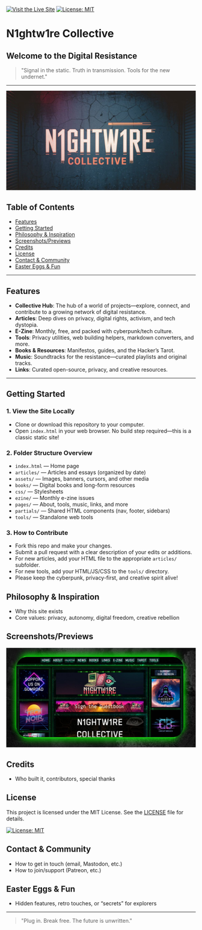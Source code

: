 [![Visit the Live Site](https://img.shields.io/badge/Live%20Site-n1ghtw1re.neocities.org-blue?style=for-the-badge)](https://n1ghtw1re.neocities.org/)
[![License: MIT](https://img.shields.io/badge/License-MIT-yellow.svg?style=for-the-badge)](https://opensource.org/licenses/MIT)

# N1ghtw1re Collective

## Welcome to the Digital Resistance

> "Signal in the static. Truth in transmission. Tools for the new undernet."

---

![N1ghtw1re Hero Banner](assets/images/general/n1ghtw1re_hero.jpg)

## Table of Contents
- [Features](#features)
- [Getting Started](#getting-started)
- [Philosophy & Inspiration](#philosophy--inspiration)
- [Screenshots/Previews](#screenshotspreviews)
- [Credits](#credits)
- [License](#license)
- [Contact & Community](#contact--community)
- [Easter Eggs & Fun](#easter-eggs--fun)

---

## Features
- **Collective Hub**: The hub of a world of projects—explore, connect, and contribute to a growing network of digital resistance.
- **Articles**: Deep dives on privacy, digital rights, activism, and tech dystopia.
- **E-Zine**: Monthly, free, and packed with cyberpunk/tech culture.
- **Tools**: Privacy utilities, web building helpers, markdown converters, and more.
- **Books & Resources**: Manifestos, guides, and the Hacker’s Tarot.
- **Music**: Soundtracks for the resistance—curated playlists and original tracks.
- **Links**: Curated open-source, privacy, and creative resources.

---

## Getting Started

### 1. View the Site Locally

- Clone or download this repository to your computer.
- Open `index.html` in your web browser. No build step required—this is a classic static site!

### 2. Folder Structure Overview

- `index.html` — Home page
- `articles/` — Articles and essays (organized by date)
- `assets/` — Images, banners, cursors, and other media
- `books/` — Digital books and long-form resources
- `css/` — Stylesheets
- `ezine/` — Monthly e-zine issues
- `pages/` — About, tools, music, links, and more
- `partials/` — Shared HTML components (nav, footer, sidebars)
- `tools/` — Standalone web tools

### 3. How to Contribute

- Fork this repo and make your changes.
- Submit a pull request with a clear description of your edits or additions.
- For new articles, add your HTML file to the appropriate `articles/` subfolder.
- For new tools, add your HTML/JS/CSS to the `tools/` directory.
- Please keep the cyberpunk, privacy-first, and creative spirit alive!

## Philosophy & Inspiration
- Why this site exists
- Core values: privacy, autonomy, digital freedom, creative rebellion

## Screenshots/Previews

![N1ghtw1re Site Screenshot](assets/images/general/n1ghtw1re_screen_shot.jpg)

## Credits
- Who built it, contributors, special thanks

## License

This project is licensed under the MIT License. See the [LICENSE](css/LICENSE) file for details.

[![License: MIT](https://img.shields.io/badge/License-MIT-yellow.svg?style=flat-square)](https://opensource.org/licenses/MIT)

## Contact & Community
- How to get in touch (email, Mastodon, etc.)
- How to join/support (Patreon, etc.)

## Easter Eggs & Fun
- Hidden features, retro touches, or “secrets” for explorers

---

> "Plug in. Break free. The future is unwritten."
